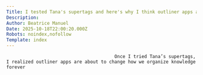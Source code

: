 ```yaml
---
Title: I tested Tana's supertags and here's why I think outliner apps are about to disrupt everything
Description: 
Author: Beatrice Manuel
Date: 2025-10-18T22:00:20.000Z
Robots: noindex,nofollow
Template: index
---
```


                                            Once I tried Tana’s supertags, I realized outliner apps are about to change how we organize knowledge forever
                                        